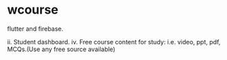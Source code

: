 # wcourse
flutter and firebase.


   ii. Student dashboard.
  iv.  Free course content for study: i.e. video, ppt, pdf, MCQs.(Use any free source available)

  <!-- vi. Use some open source available platform to host it. -->
